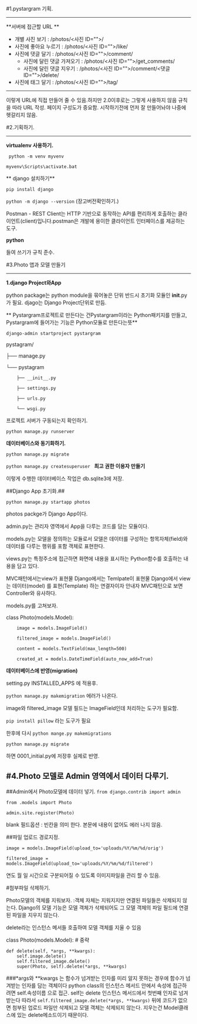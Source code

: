 #1.pystargram 기획.

***
**서버에  접근할 URL **

- 개별 사진 보기 : /photos/<사진 ID="">/
- 사진에 좋아요 누르기 : /photos/<사진 ID="">/like/
- 사진에 댓글 달기 : /photos/<사진 ID="">/comment/ 
  - 사진에 달린 댓글 가져오기 : /photos/<사진 ID="">/get_comments/
  - 사진에 달린 댓글 지우기 : /photos/<사진 ID="">/comment/<댓글 ID="">/delete/
- 사진에 태그 달기 : /photos/<사진 ID="">/tag/
***
  이렇게 URL에 직접 만들어 줄 수 있음.하지만 2.0이후로는 그렇게 사용하지 않음
  규칙을 따라 URL 작성.
  페이지 구성도가 중요함. 시작하기전에 먼저 잘 만들어놔야 나중에 헷갈리지 않음.





#2.기획하기.

***
**virtualenv 사용하기.**

`` 
python -m venv myvenv
``

``
 myvenv\Scripts\activate.bat
``

** django 설치하기**

``
pip install django
``

``
 python -m django --version
``
 (장고버전확인하기.)
 

Postman - REST Client는 HTTP 기반으로 동작하는 API를 편리하게 호출하는 클라이언트(client)입니다.postman은 개발에 용이한 클라이언트 인터페이스를 제공하는 도구.

**python**

들여 쓰기가 규칙 준수.


#3.Photo 앱과 모델 만들기 
***

**1.django Project와App**

python package는 python module을 묶어놓은 단위 
반드시 초기화 모듈인  __init__.py  가 필요.
djago는 Django Project단위로 만듬.

** Pystargram프로젝트로 만든다는 건Pystargram이라는 Python패키지를 만들고, Pystargram에 들어가는 기능은 Python모듈로 만든다는뜻**

``
django-admin startproject pystargram
``


pystagram/

├── manage.py

└── pystagram

        ├── __init__.py

        ├── settings.py

        ├── urls.py

        └── wsgi.py

프로젝트 서버가 구동되는지 확인하기.

``
python manage.py runserver
``

**데이터베이스와 동기화하기.**

``python manage.py migrate
``

``python manage.py createsuperuser
``
**최고 권한 이용자 만들기**

이렇게 수행한 데이터베이스 작업은 db.sqlite3에 저장.

##Django App 초기화.##

``
python manage.py startapp photos
``


photos packge가 Django App이다.  

admin.py는 관리자 영역에서 App을 다루는 코드를 담는 모듈이다.

models.py는 모델을 정의하는 모듈로서 모델은 데이터를 구성하는 항목자체(field)와 데이터를 다루는 행위를 포함 객체로 표현한다.

views.py는 특정주소에 접근하면 화면에 내용을 표시하는 Python함수를 호출하는 내용을 담고 있다.

MVC패턴에서는view가 표현물  Django에서는 Temlpate이 표현물
 Django에서 view는 데이터(model) 를 표현(Template) 하는 연결자이자 안내자 MVC패턴으로 보면 Controller와 유사하다. 


models.py를 고쳐보자.

class Photo(models.Model):

        image = models.ImageField()

        filtered_image = models.ImageField()

        content = models.TextField(max_length=500)
    
        created_at = models.DateTimeField(auto_now_add=True)

**데이터베이스에 반영(migration)**

setting.py INSTALLED_APPS 에 적용후.

``
python manage.py makemigration
``
에러가 나온다.

image와 filtered_image 모델 필드는 ImageField인데 처리하는 도구가 필요함.

``
pip install pillow
``
라는 도구가 필요 

한후에 다시 
``python mange.py makemigrations
``

``
python manage.py migrate
``

하면 0001_initial.py에 저장후 실제로 반영.



#4.Photo 모델로 Admin 영역에서 데이터 다루기.
---

##Admin에서 Photo모델에 데이터 넣기.
``
from django.contrib import admin
``

``
from .models import Photo
``

``
admin.site.register(Photo)
``


blank 필드옵션 
:
빈칸을 의미 한다. 
본문에 내용이 없어도 에러 나지 않음.

##파일 업로드 경로지정.

``
image = models.ImageField(upload_to='uploads/%Y/%m/%d/orig')
``

``
filtered_image = models.ImageField(upload_to='uploads/%Y/%m/%d/filtered')
``

연도 월 일 시간으로 구분되어질 수 있도록 이미지파일을 관리 할 수 있음.
 
#첨부파일 삭제하기.
 
Photo모델의 객체를 지워보자.
:객체 자체는 지워지지만 연결된 파일들은 삭제되지 않는다.
Django의 모델 기능은 모델 객체가 삭제되어도 그 모델 객체의 파일 필드에 연결된 파일을 지우지 않는다.

delete라는 인스턴스 메서들 호출하여 모델 객체를 지울 수 있음

class Photo(models.Model):
    # 중략
    
    def delete(self, *args, **kwargs):
        self.image.delete()
        self.filtered_image.delete()
        super(Photo, self).delete(*args, **kwargs)

###*args와 **kwargs 는 함수가 넘겨받는 인자를 미리 알지 못하는 경우에 함수가 넘겨받는 인자를 담는 객체이다
python class의 인스턴스 메서드 안에서 속성에 접근하려면 self.속성이름 으로 접근. self는 delete 인스턴스 메서드에서 첫번째 인자로 넘겨 받는다 따라서 
``
self.filtered_image.delete(*args, **kwargs)
``
뒤에 코드가 없으면 첨부된 업로드 파일만 삭제되고 모델 객체는 삭제되지 않는다. 지우는건 Model클래스에 있는 delete메소드이기 때문이다. 











